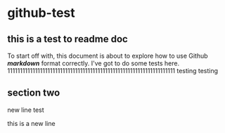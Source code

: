 # github-test
## this is a test to readme doc
To start off with, this document is about to explore how to use Github ***markdown*** format correctly. I've got to do some tests here.
1111111111111111111111111111111111111111111111111111111111111111111
testing testing
## section two
new line test

this is a new line
